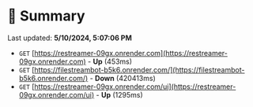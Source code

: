 # 📖 Summary
Last updated: **5/10/2024, 5:07:06 PM**

- `GET` [https://restreamer-09gx.onrender.com](https://restreamer-09gx.onrender.com) - **Up** (453ms)
- `GET` [https://filestreambot-b5k6.onrender.com/](https://filestreambot-b5k6.onrender.com/) - **Down** (420413ms)
- `GET` [https://restreamer-09gx.onrender.com/ui](https://restreamer-09gx.onrender.com/ui) - **Up** (1295ms)
